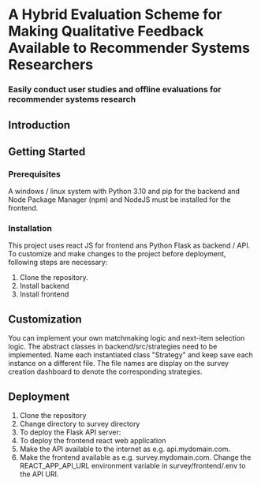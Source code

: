 # A Hybrid Evaluation Scheme for Making Qualitative Feedback Available to Recommender Systems Researchers

### Easily conduct user studies and offline evaluations for recommender systems research

## Introduction

## Getting Started
### Prerequisites
A windows / linux system with Python 3.10 and pip for the backend and Node Package Manager (npm) and NodeJS must be installed for the frontend.

### Installation
This project uses react JS for frontend ans Python Flask as backend / API. To customize and make changes to the project before deployment, following steps are necessary:
1. Clone the repository.
2. Install backend 
3. Install frontend

## Customization
You can implement your own matchmaking logic and next-item selection logic. The abstract classes in backend/src/strategies need to be implemented.
Name each instantiated class "Strategy" and keep save each instance on a different file. The file names are display on the survey creation dashboard to denote
the corresponding strategies.

## Deployment
1. Clone the repository
2. Change directory to survey directory
3. To deploy the Flask API server:
4. To deploy the frontend react web application
5. Make the API available to the internet as e.g. api.mydomain.com. 
6. Make the frontend available as e.g. survey.mydomain.com. Change the REACT_APP_API_URL environment variable in survey/frontend/.env to the API URI.

